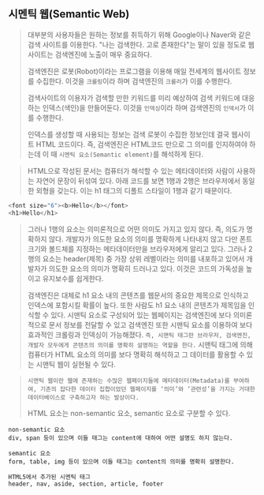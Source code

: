 ## 시멘틱 웹(Semantic Web)

> 대부분의 사용자들은 원하는 정보를 취득하기 위해 Google이나 Naver와 같은 검색 사이트를 이용한다.
>"나는 검색한다. 고로 존재한다"는 말이 있을 정도로 웹사이트는 검색엔진에 노출이 매우 중요하다.
>
>검색엔진은 로봇(Robot)이라는 프로그램을 이용해 매일 전세계의 웹사이트 정보를 수집한다.
>이것을 `크롤링`이라 하며 검색엔진의 `크롤러`가 이를 수행한다.
>
>검색사이트의 이용자가 검색할 만한 키워드를 미리 예상하여 검색 키워드에 대응하는 인덱스(색인)을 만들어둔다.
>이것을 `인덱싱`이라 하며 검색엔진의 `인덱서`가 이를 수행한다.
>
>인덱스를 생성할 때 사용되는 정보는 검색 로봇이 수집한 정보인데 결국 웹사이트 HTML 코드이다.
>즉, 검색엔진은 HTML코드 만으로 그 의미를 인지하여야 하는데 이 때 `시멘틱 요소(Semantic element)`를 해석하게 된다.

>HTML으로 작성된 문서는 컴퓨터가 해석할 수 있는 메타데이터와 사람이 사용하는 자연어 문장이 뒤섞여 있다. 
>아래 코드를 보면 1행과 2행은 브라우저에서 동일한 외형을 갖는다. 이는 h1 태그의 디폴트 스타일이 1행과 같기 때문이다.
```js
<font size="6"><b>Hello</b></font>
<h1>Hello</h1>
```
>그러나 1행의 요소는 의미론적으로 어떤 의미도 가지고 있지 않다. 
>즉, 의도가 명확하지 않다. 개발자가 의도한 요소의 의미를 명확하게 나타내지 않고 
>다만 폰트 크기와 볼드체를 지정하는 메타데이터만을 브라우저에게 알리고 있다. 
>그러나 2행의 요소는 header(제목) 중 가장 상위 레벨이라는 의미를 내포하고 있어서 개발자가 의도한 요소의 의미가 명확히 드러나고 있다.
>이것은 코드의 가독성을 높이고 유지보수를 쉽게한다.
>
>검색엔진은 대체로 h1 요소 내의 콘텐츠를 웹문서의 중요한 제목으로 인식하고 인덱스에 포함시킬 확률이 높다. 또한 사람도 h1 요소 내의 콘텐츠가 제목임을 인식할 수 있다. 시맨틱 요소로 구성되어 있는 웹페이지는 검색엔진에 보다 의미론적으로 문서 정보를 전달할 수 있고 검색엔진 또한 시맨틱 요소를 이용하여 보다 효과적인 크롤링과 인덱싱이 가능해졌다. 
>`즉, 시맨틱 태그란 브라우저, 검색엔진, 개발자 모두에게 콘텐츠의 의미를 명확히 설명하는 역할을 한다.` 시맨틱 태그에 의해 컴퓨터가 HTML 요소의 의미를 보다 명확히 해석하고 그 데이터를 활용할 수 있는 시맨틱 웹이 실현될 수 있다.
 
>`시맨틱 웹이란 웹에 존재하는 수많은 웹페이지들에 메타데이터(Metadata)를 부여하여, 기존의 잡다한 데이터 집합이었던 웹페이지를 ‘의미’와 ‘관련성’을 가지는 거대한 데이터베이스로 구축하고자 하는 발상이다.`
>
>HTML 요소는 non-semantic 요소, semantic 요소로 구분할 수 있다.
>
```
non-semantic 요소 
div, span 등이 있으며 이들 태그는 content에 대하여 어떤 설명도 하지 않는다.
```
```
semantic 요소
form, table, img 등이 있으며 이들 태그는 content의 의미를 명확히 설명한다.
```
```
HTML5에서 추가된 시멘틱 태그
header, nav, aside, section, article, footer
```